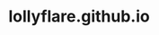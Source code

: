 # lollyflare.github.io

<meta http-equiv="refresh" content="1; URL=https://lollyflare.github.io/index.html" />
